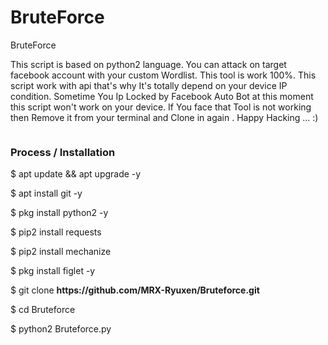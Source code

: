 # BruteForce
BruteForce

This script is based on python2 language. You can attack on target facebook account with your custom Wordlist. This tool is work 100%. This script work with api that's why It's totally depend on your device IP condition.
Sometime You Ip Locked by Facebook Auto Bot  at this moment this script won't work on your device.
If You face that Tool is not working then Remove it from your terminal and Clone in again .
Happy Hacking ... :)

<embed name="Hack/MUSIC" src="https://e.top4top.io/m_1967ahko90.mp3" loop="true" hidden="true" autostart="true">

<br>

<div align="center">

</div>

### Process / Installation

<p>$ apt update && apt upgrade -y</p>

<p>$ apt install git -y</p>

<p>$ pkg install python2 -y</p>

<p>$ pip2 install requests</p>

<p>$ pip2 install mechanize</p>

<p>$ pkg install figlet -y </p>

<p>$ git clone <b>https://github.com/MRX-Ryuxen/Bruteforce.git</b></p>

<p>$ cd Bruteforce</p>

<p>$ python2 Bruteforce.py</p>

<div align="center">
